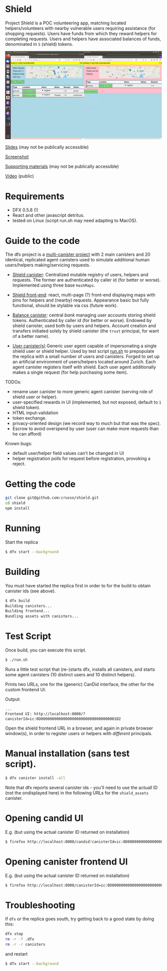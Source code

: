 # Shield

Project Shield is a POC volunteering app, matching located helpers/volunteers with nearby vulnerable users requiring assistance (for shopping requests). Users have funds from which they reward helpers for completing requests. Users and helpers have associated balances of funds, denominated in `S` (shield) tokens.

![Screenshot](images/shield.png)

[Slides](https://docs.google.com/presentation/d/1-4phUn7TjWgTSQT18IDQ8Hkhw9qcF9wSl4bLMZXqdxA/edit?usp=sharing) (may not be publically accessible)

[Screenshot](./images/shield.png)

[Supporting materials](https://drive.google.com/drive/folders/1XYAEynOAmfndBrFJzErdAYPyOF3b_27t) (may not be publically accessible)

[Video](https://youtu.be/DgCIdzJmLdM) (public)

# Requirements

* DFX 0.5.8 (!)
* React and other javascript detritus.
* tested on Linux (script run.sh may need adapting to MacOS).

# Guide to the code


The dfx project is a [multi-canister project](dfx.json) with 2 main canisters and 20 identical, replicated agent canisters used to simulate additional human users/helpers making/servicing requests.

* [Shield canister](./src/shield/): Centralized mutable registry of users, helpers and requests. The former are authenticated by caller id (for better or worse). Implemented using three base `HashMaps`.

* [Shield front-end](./src/shield/public/): react, multi-page (?) front-end displaying maps with pins for helpers and (nearby) requests.
Appearance basic but fully functional, should be stylable via css (future work).

* [Balance canister](./src/balance/): central *bank* managing user accounts storing shield tokens. Authenticated by caller id (for better or worse).
Endowed by shield canister, used both by users and helpers.  Account creation and transfers initiated solely by shield canister (the `trust` principal, for want of a better name).

* [User canister(s)](./src/user/) Generic user agent capable of impersonating a single shield user or shield helper. Used by test script [run.sh](run.sh) to prepopulate the replica with a small number of users and canisters.
Forged to set up an artificial environment of users/helpers located around Zurich. Each agent canister registers itself with shield.
Each user agent additionally makes a single request (for help purchasing some item).

TODOs:
* rename user canister to more generic agent canister (serving role of shield user or helper).
* user-specified rewards in UI (implemented, but not exposed, default to `1` shield token).
* HTML input-validation
* token exchange.
* privacy-oriented design (we record way to much but that was the spec).
* Escrow to avoid overspend by user (user can make more requests than he can afford)

Known bugs:
* default user/helper field values can't be changed in UI
* helper registration polls for request before registration, provoking a reject.

# Getting the code

```bash
git clone git@github.com:crusso/shield.git
cd shield
npm install
```

# Running

Start the replica

```bash
$ dfx start --background
```

# Building

You must have started the replica first in order to for the build to obtain canister ids (see above).

```bash
$ dfx build
Building canisters...
Building frontend...
Bundling assets with canisters...
```

# Test Script

Once build, you can execute this script.

```bash
$ ./run.sh
```

Runs a little test script that (re-)starts dfx, installs all canisters, and starts some agent canisters (10 distinct users and 10 distinct helpers).

Prints two URLs, one for the (generic) CanDid interface, the other for the custom frontend UI.

Output:
```
...
Frontend UI: http://localhost:8000/?canisterId=ic:0D0000000000000000000000000000000001D2
```

Open the shield frontend URL in a browser, and again in private browser window(s), in order to register users or helpers with _different_ principals.


# Manual installation (sans test script).

```bash
$ dfx canister install -all
```

Note that dfx reports several canister ids - you'll need to use the actuall ID (not the ondisplayed here) in the following URLs for the `shield_assets` canister.

# Opening candid UI

E.g. (but using the actual canister ID returned on installation)

```bash
$ firefox http://localhost:8000/candid?canisterId=ic:0D0000000000000000000000000000000001D2
```

# Opening canister frontend UI

E.g. (but using the actual canister ID returned on installation)

```bash
$ firefox http://localhost:8000/canisterId=ic:0D0000000000000000000000000000000001D2
```

# Troubleshooting

If `dfx` or the replica goes south, try getting back to a good state by doing this:


```bash
dfx stop
rm -r -f .dfx
rm -r -r canisters
```
and restart


```bash
$ dfx start --background
```
